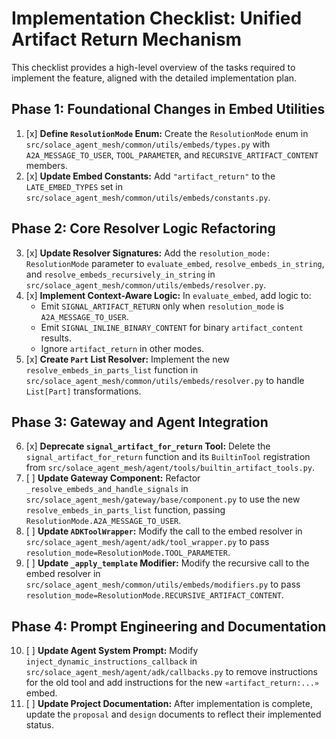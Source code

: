 # Implementation Checklist: Unified Artifact Return Mechanism

This checklist provides a high-level overview of the tasks required to implement the feature, aligned with the detailed implementation plan.

## Phase 1: Foundational Changes in Embed Utilities

1.  [x] **Define `ResolutionMode` Enum:** Create the `ResolutionMode` enum in `src/solace_agent_mesh/common/utils/embeds/types.py` with `A2A_MESSAGE_TO_USER`, `TOOL_PARAMETER`, and `RECURSIVE_ARTIFACT_CONTENT` members.
2.  [x] **Update Embed Constants:** Add `"artifact_return"` to the `LATE_EMBED_TYPES` set in `src/solace_agent_mesh/common/utils/embeds/constants.py`.

## Phase 2: Core Resolver Logic Refactoring

3.  [x] **Update Resolver Signatures:** Add the `resolution_mode: ResolutionMode` parameter to `evaluate_embed`, `resolve_embeds_in_string`, and `resolve_embeds_recursively_in_string` in `src/solace_agent_mesh/common/utils/embeds/resolver.py`.
4.  [x] **Implement Context-Aware Logic:** In `evaluate_embed`, add logic to:
    -   Emit `SIGNAL_ARTIFACT_RETURN` only when `resolution_mode` is `A2A_MESSAGE_TO_USER`.
    -   Emit `SIGNAL_INLINE_BINARY_CONTENT` for binary `artifact_content` results.
    -   Ignore `artifact_return` in other modes.
5.  [x] **Create `Part` List Resolver:** Implement the new `resolve_embeds_in_parts_list` function in `src/solace_agent_mesh/common/utils/embeds/resolver.py` to handle `List[Part]` transformations.

## Phase 3: Gateway and Agent Integration

6.  [x] **Deprecate `signal_artifact_for_return` Tool:** Delete the `signal_artifact_for_return` function and its `BuiltinTool` registration from `src/solace_agent_mesh/agent/tools/builtin_artifact_tools.py`.
7.  [ ] **Update Gateway Component:** Refactor `_resolve_embeds_and_handle_signals` in `src/solace_agent_mesh/gateway/base/component.py` to use the new `resolve_embeds_in_parts_list` function, passing `ResolutionMode.A2A_MESSAGE_TO_USER`.
8.  [ ] **Update `ADKToolWrapper`:** Modify the call to the embed resolver in `src/solace_agent_mesh/agent/adk/tool_wrapper.py` to pass `resolution_mode=ResolutionMode.TOOL_PARAMETER`.
9.  [ ] **Update `_apply_template` Modifier:** Modify the recursive call to the embed resolver in `src/solace_agent_mesh/common/utils/embeds/modifiers.py` to pass `resolution_mode=ResolutionMode.RECURSIVE_ARTIFACT_CONTENT`.

## Phase 4: Prompt Engineering and Documentation

10. [ ] **Update Agent System Prompt:** Modify `inject_dynamic_instructions_callback` in `src/solace_agent_mesh/agent/adk/callbacks.py` to remove instructions for the old tool and add instructions for the new `«artifact_return:...»` embed.
11. [ ] **Update Project Documentation:** After implementation is complete, update the `proposal` and `design` documents to reflect their implemented status.
